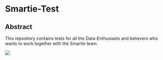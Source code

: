 # Smartie-Test

## Abstract

This repository contains tests for all the Data-Enthusiasts and believers who wants to work together with the Smartie team.

![](http://cdn2-www.comingsoon.net/assets/uploads/gallery/the-x-files-ew-photos/key-art-4-hand.jpg)
